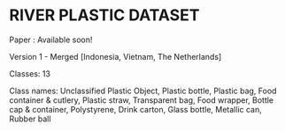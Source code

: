 # RIVER PLASTIC DATASET

Paper : Available soon!

Version 1 - Merged [Indonesia, Vietnam, The Netherlands]

Classes: 13

Class names:
Unclassified Plastic Object, Plastic bottle, Plastic bag, Food container & cutlery, Plastic straw, Transparent bag, Food wrapper, Bottle cap & container, Polystyrene, Drink carton, Glass bottle, Metallic can, Rubber ball
